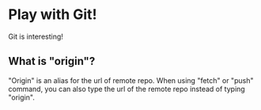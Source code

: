 # Play with Git!

Git is interesting!

## What is "origin"?

"Origin" is an alias for the url of remote repo. When using "fetch" or "push" command, you can also type the url of the remote repo instead of typing "origin".
